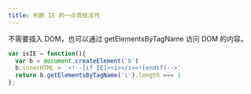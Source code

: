 ```yaml
---
title: 判断 IE 的一点奇技淫巧
---
```


不需要插入 DOM，也可以通过 getElementsByTagName 访问 DOM 的内容。

```javascript
var isIE = function(){
  var b = document.createElement('b')
  b.innerHTML = '<!--[if IE]><i></i><![endif]-->'
  return b.getElementsByTagName('i').length === 1
};
```
